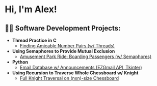 <h1>Hi, I'm Alex!</h1>

<h2>👨‍💻 Software Development Projects:</h2>

- <b>Thread Practice in C</b>
  - [Finding Amicable Number Pairs (w/ Threads)](https://github.com/axelauda/Finding-Amicable-Number-Pairs-w-Threads-)
- <b>Using Semaphores to Provide Mutual Exclusion</b>
  - [Amusement Park Ride: Boarding Passengers (w/ Semaphores)](https://github.com/axelauda/Boarding-Passengers-w-Semaphores)
- <b>Python</b>
  - [Email Database w/ Announcements (EZGmail API, Tkinter)](https://github.com/axelauda/Email-Database-w-Announcements)
- <b>Using Recursion to Traverse Whole Chessboard w/ Knight</b>
  - [Full Knight Traversal on (nxn)-size Chessboard](https://github.com/axelauda/Full-Night-Traversal-on-n-size-Chessboard)
<!--
**axelauda/axelauda** is a ✨ _special_ ✨ repository because its `README.md` (this file) appears on your GitHub profile.

Here are some ideas to get you started:

- 🔭 I’m currently working on ...
- 🌱 I’m currently learning ...
- 👯 I’m looking to collaborate on ...
- 🤔 I’m looking for help with ...
- 💬 Ask me about ...
- 📫 How to reach me: ...
- 😄 Pronouns: ...
- ⚡ Fun fact: ...
-->
